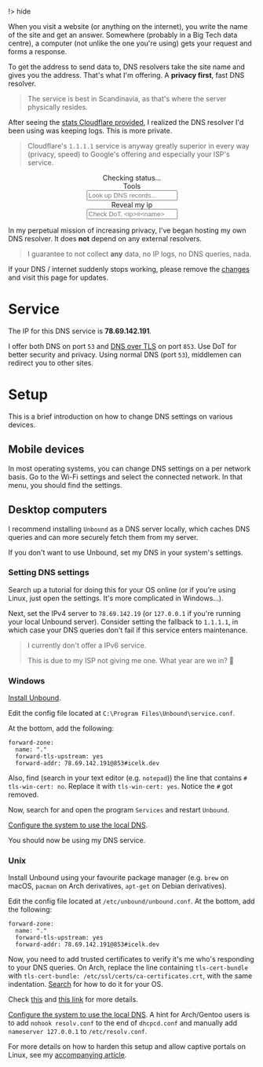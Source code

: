 !> hide

<head>
    <title>DNS resolver & lookup</title>
    <meta name="permalinks" content="not-titles"> <!-- part of JS on icelk.dev & kvarn.org, options: disabled|enabled|not-titles -->
    <meta name="description" content="Fast, log-free and privacy first independent DNS resolver. DNS MX, A, AAAA lookup & DNS over TLS verifier / checker.">
    <script src="script.js" defer></script>
    <link rel="stylesheet" type="text/css" href="style.css">
</head>

When you visit a website (or anything on the internet), you write the name of the site and get an answer.
Somewhere (probably in a Big Tech data centre), a computer (not unlike the one you're using)
gets your request and forms a response.

To get the address to send data to, DNS resolvers take the site name and gives you the address. That's what I'm offering. A **privacy first**, fast DNS resolver.

> The service is best in Scandinavia, as that's where the server physically resides.

After seeing the [stats Cloudflare provided](https://blog.cloudflare.com/october-2021-facebook-outage/),
I realized the DNS resolver I'd been using was keeping logs. This is more private.

> Cloudflare's `1.1.1.1` service is anyway greatly superior in every way (privacy, speed) to Google's offering and especially your ISP's service.

<div id="status" style="text-align: center;">Checking status...</div>

<div id="tools" style="text-align: center;">
    <div id="toolsHeading">Tools</div>
    <input id="lookup" class="box" type="url" placeholder="Look up DNS records...">
    <br>
    <span id="lookupResult" class="result box" style="display: none;"></span>
    <span id="getIp" class="box">Reveal my ip</span>
    <br>
    <input id="tlsCheck" class="box" type="text" placeholder="Check DoT, <ip>#<name>">
    <br>
    <span id="tlsCheckResult" class="result box" style="display: none;"></span>
</div>

In my perpetual mission of increasing privacy, I've began hosting my own DNS resolver. It does **not** depend on any external resolvers.

> I guarantee to not collect **any** data, no IP logs, no DNS queries, nada.

If your DNS / internet suddenly stops working, please remove the [changes](#setup) and visit this page for updates.

# Service

The IP for this DNS service is **78.69.142.191**.

I offer both DNS on port `53` and [DNS over TLS](https://en.wikipedia.org/wiki/DNS_over_TLS) on port `853`.
Use DoT for better security and privacy. Using normal DNS (port `53`), middlemen can redirect you to other sites.

# Setup

This is a brief introduction on how to change DNS settings on various devices.

## Mobile devices

In most operating systems, you can change DNS settings on a per network basis.
Go to the Wi-Fi settings and select the connected network. In that menu, you should find the settings.

## Desktop computers

I recommend installing `Unbound` as a DNS server locally, which caches DNS queries and can more securely fetch them from my server.

If you don't want to use Unbound, set my DNS in your system's settings.

### Setting DNS settings

Search up a tutorial for doing this for your OS online (or if you're using Linux, just open the settings. It's more complicated in Windows...).

Next, set the IPv4 server to `78.69.142.19` (or `127.0.0.1` if you're running your local Unbound server).
Consider setting the fallback to `1.1.1.1`, in which case your DNS queries don't fail if this service enters maintenance.

> I currently don't offer a IPv6 service.
>
> This is due to my ISP not giving me one. What year are we in? 🤯

### Windows

[Install Unbound](https://nlnetlabs.nl/projects/unbound/download/).

Edit the config file located at `C:\Program Files\Unbound\service.conf`.

At the bottom, add the following:

```
forward-zone:
  name: "."
  forward-tls-upstream: yes
  forward-addr: 78.69.142.191@853#icelk.dev
```

Also, find (search in your text editor (e.g. `notepad`)) the line that contains `# tls-win-cert: no`.
Replace it with `tls-win-cert: yes`. Notice the `#` got removed.

Now, search for and open the program `Services` and restart `Unbound`.

[Configure the system to use the local DNS](#setting-dns-settings).

You should now be using my DNS service.

### Unix

Install Unbound using your favourite package manager
(e.g. `brew` on macOS, `pacman` on Arch derivatives, `apt-get` on Debian derivatives).

Edit the config file located at `/etc/unbound/unbound.conf`.
At the bottom, add the following:

```
forward-zone:
  name: "."
  forward-tls-upstream: yes
  forward-addr: 78.69.142.191@853#icelk.dev
```

Now, you need to add trusted certificates to verify it's me who's responding to your DNS queries.
On Arch, replace the line containing `tls-cert-bundle` with `tls-cert-bundle: /etc/ssl/certs/ca-certificates.crt`, with the same indentation.
[Search](https://search.brave.com) for how to do it for your OS.

Check [this](https://wiki.archlinux.org/title/Unbound#Manually_specifying_DNS_servers)
and [this link](https://wiki.archlinux.org/title/Unbound#Forwarding_using_DNS_over_TLS)
for more details.

[Configure the system to use the local DNS](#setting-dns-settings).
A hint for Arch/Gentoo users is to add `nohook resolv.conf` to the end of `dhcpcd.conf` and manually add `nameserver 127.0.0.1` to `/etc/resolv.conf`.

For more details on how to harden this setup and allow captive portals on Linux,
see my [accompanying article](/articles/dns-unbound-setup.).
